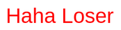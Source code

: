 <!DOCTYPE html>
<html lang="de">
<head>
    <meta charset="UTF-8">
    <meta name="viewport" content="width=device-width, initial-scale=1.0">
    <title>Haha Loser</title>
    <style>
        body {
            display: flex;
            justify-content: center;
            align-items: center;
            height: 100vh;
            margin: 0;
            background-color: white;
            color: red;
            font-size: 3em;
            font-family: Arial, sans-serif;
        }
    </style>
</head>
<body>
    Haha Loser
</body>
</html>
